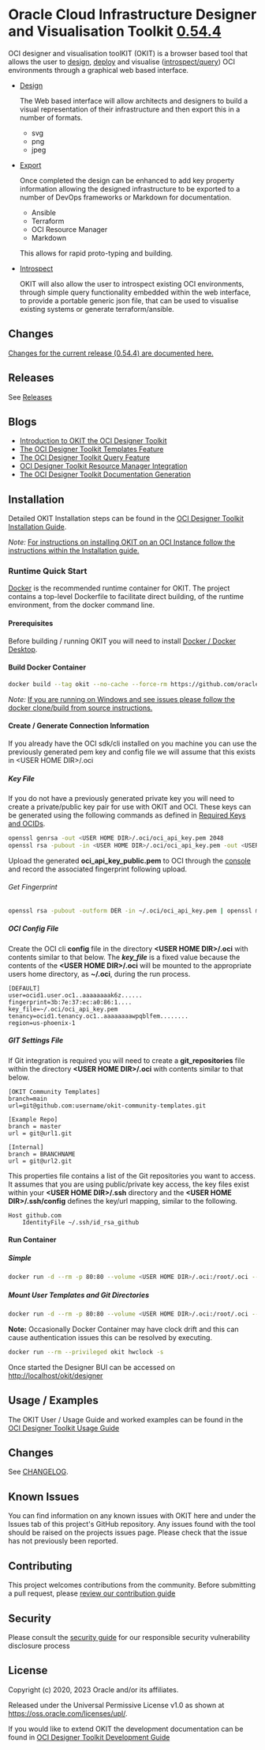 # Oracle Cloud Infrastructure Designer and Visualisation Toolkit [0.54.4](CHANGELOG.md#version-0.54.4)

OCI designer and visualisation toolKIT (OKIT) is a browser based tool that allows the user to [design](https://www.ateam-oracle.com/introduction-to-okit-the-oci-designer-toolkit), 
[deploy](https://www.ateam-oracle.com/introduction-to-okit-the-oci-designer-toolkit) and visualise ([introspect/query](https://www.ateam-oracle.com/the-oci-designer-toolkit-query-feature)) 
OCI environments through a graphical web based interface. 

- [Design](https://www.ateam-oracle.com/introduction-to-okit-the-oci-designer-toolkit)

    The Web based interface will allow architects and designers to build a visual representation of their infrastructure
    and then export this in a number of formats. 

    - svg
    - png
    - jpeg

- [Export](https://www.ateam-oracle.com/introduction-to-okit-the-oci-designer-toolkit)

    Once completed the design can be enhanced to add key property information allowing the designed infrastructure to
    be exported to a number of DevOps frameworks or Markdown for documentation.
    
    - Ansible
    - Terraform
    - OCI Resource Manager
    - Markdown
    
    This allows for rapid proto-typing and building.

- [Introspect](https://www.ateam-oracle.com/the-oci-designer-toolkit-query-feature)

    OKIT will also allow the user to introspect existing OCI environments, through simple query functionality embedded within the
    web interface, to provide a portable generic json file, that can be used to visualise existing systems or generate terraform/ansible.


## Changes

[Changes for the current release (0.54.4) are documented here.](CHANGELOG.md#version-0.54.4)


## Releases

See [Releases](https://github.com/oracle/oci-designer-toolkit/releases)
  
## Blogs
- [Introduction to OKIT the OCI Designer Toolkit](https://www.ateam-oracle.com/introduction-to-okit-the-oci-designer-toolkit)
- [The OCI Designer Toolkit Templates Feature](https://www.ateam-oracle.com/the-oci-designer-toolkit-templates-feature)
- [The OCI Designer Toolkit Query Feature](https://www.ateam-oracle.com/the-oci-designer-toolkit-query-feature)
- [OCI Designer Toolkit Resource Manager Integration](https://www.ateam-oracle.com/oci-designer-toolkit-resource-manager-integration)
- [The OCI Designer Toolkit Documentation Generation](https://www.ateam-oracle.com/the-oci-designer-toolkit-documentation-generation)


## Installation
Detailed OKIT Installation steps can be found in the [OCI Designer Toolkit Installation Guide](documentation/Installation.md).

_Note:_ [For instructions on installing OKIT on an OCI Instance follow the instructions within the Installation guide.](documentation/Installation.md#install-on-oci-instance)


### Runtime Quick Start
[Docker](https://www.docker.com/products/docker-desktop) is the recommended runtime container for OKIT. The project contains a top-level Dockerfile to facilitate direct
building, of the runtime environment, from the docker command line.

#### Prerequisites 
Before building / running OKIT you will need to install [Docker / Docker Desktop](https://www.docker.com/products/docker-desktop).

#### Build Docker Container
```bash
docker build --tag okit --no-cache --force-rm https://github.com/oracle/oci-designer-toolkit.git
```
_Note:_ [If you are running on Windows and see issues please follow the docker clone/build from source instructions.](documentation/Installation.md#build-from-source)

#### Create / Generate Connection Information
If you already have the OCI sdk/cli installed on you machine you can use the previously generated pem key and config file
we will assume that this exists in &lt;USER HOME DIR&gt;/.oci 

##### Key File

If you do not have a previously generated private key you will need to create a private/public key pair for use with OKIT and OCI.
These keys can be generated using the following commands as defined in [Required Keys and OCIDs](https://docs.cloud.oracle.com/en-us/iaas/Content/API/Concepts/apisigningkey.htm).

```bash
openssl genrsa -out <USER HOME DIR>/.oci/oci_api_key.pem 2048   
openssl rsa -pubout -in <USER HOME DIR>/.oci/oci_api_key.pem -out <USER HOME DIR>/.oci/oci_api_key_public.pem                                  
```

Upload the generated __oci_api_key_public.pem__ to OCI through the [console](https://docs.cloud.oracle.com/en-us/iaas/Content/API/Concepts/apisigningkey.htm) and record the associated fingerprint following upload.

###### Get Fingerprint
```bash
openssl rsa -pubout -outform DER -in ~/.oci/oci_api_key.pem | openssl md5 -c
```

##### OCI Config File

Create the OCI cli __config__ file in the directory __&lt;USER HOME DIR&gt;/.oci__ with contents similar to that below.
The __*key_file*__ is a fixed value because the contents of the __&lt;USER HOME DIR&gt;/.oci__ will be mounted to the
appropriate users home directory, as __~/.oci__, during the run process.

```properties
[DEFAULT]
user=ocid1.user.oc1..aaaaaaaak6z......
fingerprint=3b:7e:37:ec:a0:86:1....
key_file=~/.oci/oci_api_key.pem  
tenancy=ocid1.tenancy.oc1..aaaaaaaawpqblfem........
region=us-phoenix-1
```

##### GIT Settings File

If Git integration is required you will need to create a __git_repositories__ file within the directory 
__&lt;USER HOME DIR&gt;/.oci__ with contents similar to that below.

```properties
[OKIT Community Templates]
branch=main
url=git@github.com:username/okit-community-templates.git
  
[Example Repo]
branch = master
url = git@url1.git

[Internal]
branch = BRANCHNAME
url = git@url2.git
```

This properties file contains a list of the Git repositories you want to access. It assumes that you are using public/private
key access, the key files exist within your __&lt;USER HOME DIR&gt;/.ssh__ directory and the __&lt;USER HOME DIR&gt;/.ssh/config__
defines the key/url mapping, similar to the following.

```properties
Host github.com
	IdentityFile ~/.ssh/id_rsa_github
```


#### Run Container

##### Simple
```bash
docker run -d --rm -p 80:80 --volume <USER HOME DIR>/.oci:/root/.oci --volume <USER HOME DIR>/.ssh:/root/.ssh --name okit okit
```

##### Mount User Templates and Git Directories
```bash
docker run -d --rm -p 80:80 --volume <USER HOME DIR>/.oci:/root/.oci --volume <USER HOME DIR>/.ssh:/root/.ssh --volume <PATH TO USER TEMPLATES DIR>:/okit/instance/templates/user --volume <PATH TO GIT DIR>:/okit/instance/git --volume <PATH TO LOCAL DIR>:/okit/instance/local --name okit okit
```

__Note:__ Occasionally Docker Container may have clock drift and this can cause authentication issues this can be resolved by executing.
```bash
docker run --rm --privileged okit hwclock -s
```

Once started the Designer BUI can be accessed on [http://localhost/okit/designer](http://localhost/okit/designer)

## Usage / Examples
The OKIT User / Usage Guide and worked examples can be found in the [OCI Designer Toolkit Usage Guide](documentation/Usage.md)

## Changes

See [CHANGELOG](CHANGELOG.md).

## Known Issues

You can find information on any known issues with OKIT here and under the Issues tab of this project's GitHub repository.
Any issues found with the tool should be raised on the projects issues page. Please check that the issue has not previously
been reported. 

## Contributing

This project welcomes contributions from the community. Before submitting a pull request, please [review our contribution guide](./CONTRIBUTING.md)

## Security

Please consult the [security guide](./SECURITY.md) for our responsible security vulnerability disclosure process

## License

Copyright (c) 2020, 2023 Oracle and/or its affiliates.

Released under the Universal Permissive License v1.0 as shown at
<https://oss.oracle.com/licenses/upl/>.


If you would like to extend OKIT the development documentation can be found in [OCI Designer Toolkit Development Guide](documentation/Development.md)
